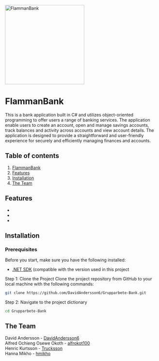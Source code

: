 <img width="261" alt="FlammanBank" src="https://github.com/user-attachments/assets/64210aac-7fa9-4c27-9d95-18a62871895a">

# FlammanBank
This is a bank application built in C# and utilizes object-oriented programming to offer users a range of banking services. The application enable users to create an account, open and manage savings accounts, track balances and activity across accounts and view account details.
The application is designed to provide a straightforward and user-friendly experience for securely and efficiently managing finances and accounts.

## Table of contents
1. [FlammanBank](#introduction)
2. [Features](#features)
3. [Installation](#installation)
4. [The Team](#theTeam)


## Features
-
-
-


## Installation

### Prerequisites
Before you start, make sure you have the following installed:
- [.NET SDK](https://dotnet.microsoft.com/download/dotnet) (compatible with the version used in this project

Step 1: Clone the Project
Clone the project repository from GitHub to your local machine with the following commands:
```bash
git clone https://github.com/DavidAndersson6/Grupparbete-Bank.git
```
Step 2: Navigate to the project dictionary
```bash
cd Grupparbete-Bank
```




## The Team
David Andersson - [DavidAndersson6](https://github.com/DavidAndersson6)  
Alfred Ochieng Osewe Okoth - [alfrokot100](https://github.com/alfrokot100)  
Henric Kurtsson - [Trucksson](https://github.com/Trucksson)  
Hanna Mikho - [hmikho](https://github.com/hmikho) 










